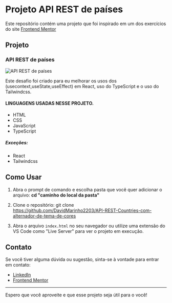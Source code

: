 # Projeto API REST de países

Este repositório contém uma projeto que foi inspirado em um dos exercícios do site [Frontend Mentor](https://www.frontendmentor.io/)

## Projeto

### API REST de países

![API REST de países](/assets/img/screenshot.png)

Este desafio foi criado para eu melhorar os usos dos (usecontext,useState,useEffect) em React, uso do TypeScript e o uso do Tailwindcss.

#### LINGUAGENS USADAS NESSE PROJETO.

- HTML
- CSS
- JavaScript
- TypeScript

##### Exceções:

- React
- Tailwindcss

## Como Usar

1. Abra o prompt de comando e escolha pasta que você quer adicionar o arquivo:
   **cd "caminho do local da pasta"**

1. Clone o repositório:
   git clone https://github.com/DavidMarinho2203/API-REST-Countries-com-alternador-de-tema-de-cores

1. Abra o arquivo `index.html` no seu navegador ou utilize uma extensão do VS Code como "Live Server" para ver o projeto em execução.

## Contato

Se você tiver alguma dúvida ou sugestão, sinta-se à vontade para entrar em contato:

- [LinkedIn](https://www.linkedin.com/in/david-beckham-278644227/)
- [Frontend Mentor](https://www.frontendmentor.io/profile/DavidMarinho2203)

---

Espero que você aproveite e que esse projeto seja útil para o você!
